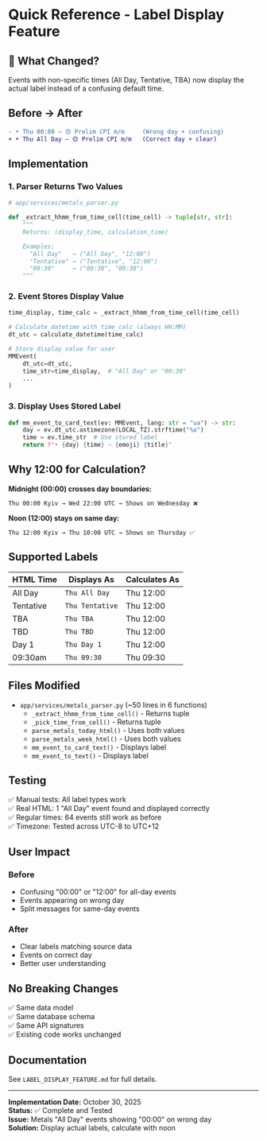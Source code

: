 # Quick Reference - Label Display Feature

## 🎯 What Changed?

Events with non-specific times (All Day, Tentative, TBA) now display the actual label instead of a confusing default time.

## Before → After

```diff
- • Thu 00:00 — 🟡 Prelim CPI m/m     (Wrong day + confusing)
+ • Thu All Day — 🟡 Prelim CPI m/m   (Correct day + clear)
```

## Implementation

### 1. Parser Returns Two Values

```python
# app/services/metals_parser.py

def _extract_hhmm_from_time_cell(time_cell) -> tuple[str, str]:
    """
    Returns: (display_time, calculation_time)

    Examples:
      "All Day"   → ("All Day", "12:00")
      "Tentative" → ("Tentative", "12:00")
      "09:30"     → ("09:30", "09:30")
    """
```

### 2. Event Stores Display Value

```python
time_display, time_calc = _extract_hhmm_from_time_cell(time_cell)

# Calculate datetime with time_calc (always HH:MM)
dt_utc = calculate_datetime(time_calc)

# Store display value for user
MMEvent(
    dt_utc=dt_utc,
    time_str=time_display,  # "All Day" or "09:30"
    ...
)
```

### 3. Display Uses Stored Label

```python
def mm_event_to_card_text(ev: MMEvent, lang: str = "ua") -> str:
    day = ev.dt_utc.astimezone(LOCAL_TZ).strftime("%a")
    time = ev.time_str  # Use stored label
    return f"• {day} {time} — {emoji} {title}"
```

## Why 12:00 for Calculation?

**Midnight (00:00) crosses day boundaries:**

```
Thu 00:00 Kyiv → Wed 22:00 UTC → Shows on Wednesday ❌
```

**Noon (12:00) stays on same day:**

```
Thu 12:00 Kyiv → Thu 10:00 UTC → Shows on Thursday ✅
```

## Supported Labels

| HTML Time | Displays As     | Calculates As |
| --------- | --------------- | ------------- |
| All Day   | `Thu All Day`   | Thu 12:00     |
| Tentative | `Thu Tentative` | Thu 12:00     |
| TBA       | `Thu TBA`       | Thu 12:00     |
| TBD       | `Thu TBD`       | Thu 12:00     |
| Day 1     | `Thu Day 1`     | Thu 12:00     |
| 09:30am   | `Thu 09:30`     | Thu 09:30     |

## Files Modified

- `app/services/metals_parser.py` (~50 lines in 6 functions)
  - `_extract_hhmm_from_time_cell()` - Returns tuple
  - `_pick_time_from_cell()` - Returns tuple
  - `parse_metals_today_html()` - Uses both values
  - `parse_metals_week_html()` - Uses both values
  - `mm_event_to_card_text()` - Displays label
  - `mm_event_to_text()` - Displays label

## Testing

✅ Manual tests: All label types work  
✅ Real HTML: 1 "All Day" event found and displayed correctly  
✅ Regular times: 64 events still work as before  
✅ Timezone: Tested across UTC-8 to UTC+12

## User Impact

### Before

- Confusing "00:00" or "12:00" for all-day events
- Events appearing on wrong day
- Split messages for same-day events

### After

- Clear labels matching source data
- Events on correct day
- Better user understanding

## No Breaking Changes

✅ Same data model  
✅ Same database schema  
✅ Same API signatures  
✅ Existing code works unchanged

## Documentation

See `LABEL_DISPLAY_FEATURE.md` for full details.

---

**Implementation Date:** October 30, 2025  
**Status:** ✅ Complete and Tested  
**Issue:** Metals "All Day" events showing "00:00" on wrong day  
**Solution:** Display actual labels, calculate with noon
